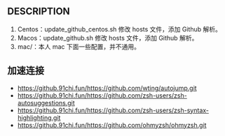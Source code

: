 ## DESCRIPTION

1. Centos：update_github_centos.sh 修改 hosts 文件，添加 Github 解析。
2. Macos：update_github.sh 修改 hosts 文件，添加 Github 解析。
3. mac/：本人 mac 下面一些配置，并不通用。

## 加速连接

-   https://github.91chi.fun/https://github.com/wting/autojump.git
-   https://github.91chi.fun/https://github.com/zsh-users/zsh-autosuggestions.git
-   https://github.91chi.fun/https://github.com/zsh-users/zsh-syntax-highlighting.git
-   https://github.91chi.fun/https://github.com/ohmyzsh/ohmyzsh.git
